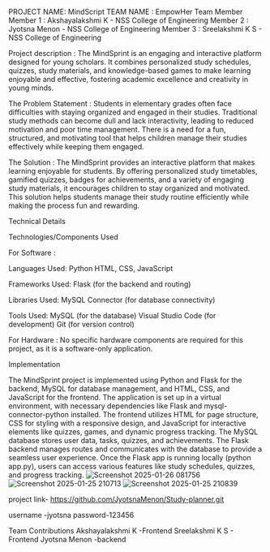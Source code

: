 PROJECT NAME: MindScript
TEAM NAME : EmpowHer
Team Member 
   Member 1 : Akshayalakshmi K  - NSS College of Engineering
   Member 2 : Jyotsna Menon  - NSS College of Engineering
   Member 3 : Sreelakshmi K S  - NSS College of Engineering

Project description : The MindSprint is an engaging and interactive platform designed for young scholars. It combines personalized study schedules, quizzes, study materials, and knowledge-based games to make learning enjoyable and effective, fostering academic excellence and creativity in young minds.

The Problem Statement : Students in elementary grades often face difficulties with staying organized and engaged in their studies. Traditional study methods can become dull and lack interactivity, leading to reduced motivation and poor time management. There is a need for a fun, structured, and motivating tool that helps children manage their studies effectively while keeping them engaged.

The Solution : The MindSprint provides an interactive platform that makes learning enjoyable for students. By offering personalized study timetables, gamified quizzes, badges for achievements, and a variety of engaging study materials, it encourages children to stay organized and motivated. This solution helps students manage their study routine efficiently while making the process fun and rewarding.

Technical Details
 
  Technologies/Components Used
  
  For Software :
   
  Languages Used:
   Python
   HTML, CSS, JavaScript

  Frameworks Used:
   Flask (for the backend and routing)

  Libraries Used:
   MySQL Connector (for database connectivity)
  
  Tools Used:
   MySQL (for the database)
   Visual Studio Code (for development)
   Git (for version control)

  For Hardware : No specific hardware components are required for this project, as it is a software-only application.

Implementation
 
 The MindSprint project is implemented using Python and Flask for the backend, MySQL for database management, and HTML, CSS, and JavaScript for the frontend. The application is set up in a virtual environment, with necessary dependencies like Flask and mysql-connector-python installed. The frontend utilizes HTML for page structure, CSS for styling with a responsive design, and JavaScript for interactive elements like quizzes, games, and dynamic progress tracking. The MySQL database stores user data, tasks, quizzes, and achievements. The Flask backend manages routes and communicates with the database to provide a seamless user experience. Once the Flask app is running locally (python app.py), users can access various features like study schedules, quizzes, and progress tracking.
 ![Screenshot 2025-01-26 081756](https://github.com/user-attachments/assets/6915b6c4-eaf9-4120-8b04-ddc8d578d2f5)
 ![Screenshot 2025-01-25 210713](https://github.com/user-attachments/assets/c8fa8b5d-cb2a-4d94-bcca-35a605f43e8d)
 ![Screenshot 2025-01-25 210839](https://github.com/user-attachments/assets/d3daf1f7-8ff6-459b-afbf-0a9e4e77786c)

 project link- https://github.com/JyotsnaMenon/Study-planner.git

 username -jyotsna
 password-123456
 
Team Contributions
Akshayalakshmi K -Frontend
 Sreelakshmi K S - Frontend
 Jyotsna Menon  -backend

